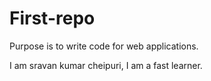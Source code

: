 # First-repo
Purpose is to write code for web applications.

I am sravan kumar cheipuri, I am a fast learner.

